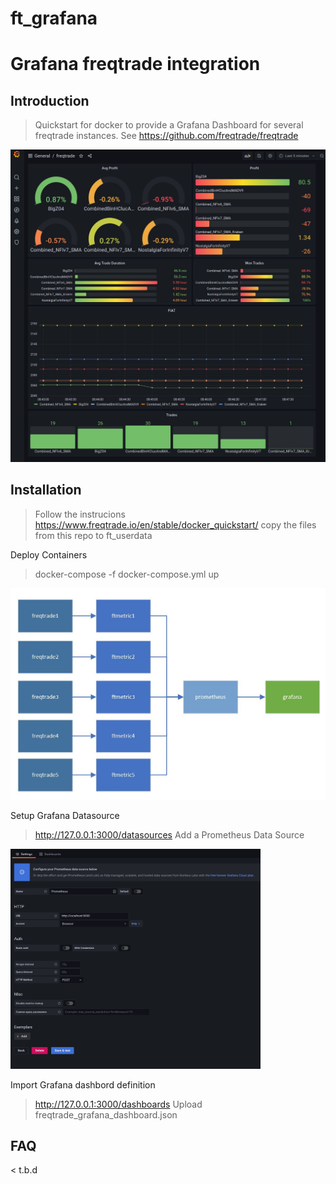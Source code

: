 # ft_grafana
# Grafana freqtrade integration

## Introduction

> Quickstart for docker to provide a Grafana Dashboard for several freqtrade instances.
> See https://github.com/freqtrade/freqtrade

<p align="left">
  <img src="doc/dashboard.JPG" width="700" title="Container Setup">
</p>

## Installation

> Follow the instrucions https://www.freqtrade.io/en/stable/docker_quickstart/ copy the files from this repo to ft_userdata

Deploy Containers
> docker-compose -f docker-compose.yml up 
 
<p align="left">
  <img src="doc/containers.JPG" width="700" title="Container Setup">
</p>

Setup Grafana Datasource
> http://127.0.0.1:3000/datasources
> Add a Prometheus Data Source
<p align="left">
  <img src="doc/grafana_ds_create_2.JPG" width="400" title="Container Setup">
</p>

Import Grafana dashbord definition
> http://127.0.0.1:3000/dashboards
> Upload freqtrade_grafana_dashboard.json

## FAQ
< t.b.d
